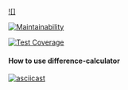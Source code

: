 [![]](https://github.com/econavi/frontend-project-lvl2/workflows/main.yml/badge.svg)

[![Maintainability](https://api.codeclimate.com/v1/badges/f0a4260505caaa9d5bcb/maintainability)](https://codeclimate.com/github/econavi/frontend-project-lvl2/maintainability)

[![Test Coverage](https://api.codeclimate.com/v1/badges/f0a4260505caaa9d5bcb/test_coverage)](https://codeclimate.com/github/econavi/frontend-project-lvl2/test_coverage)

#### How to use difference-calculator
[![asciicast](https://asciinema.org/a/nj1TNG1wmDs2SAOIpJBYHQxD1.svg)](https://asciinema.org/a/nj1TNG1wmDs2SAOIpJBYHQxD1)

